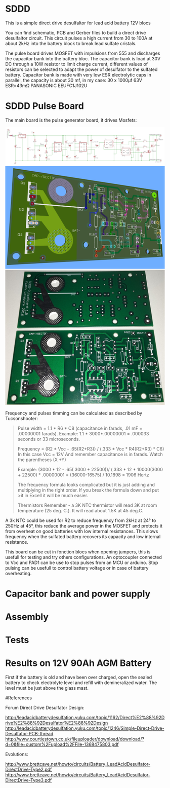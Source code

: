 # SDDD

This is a simple direct drive desulfaltor for lead acid battery 12V blocs

You can find schematic, PCB and Gerber files to build a direct drive desulfaltor circuit. This circuit pulses a high current from 30 to 100A at about 2kHz into the battery block to break lead sulfate cristals.

The pulse board drives MOSFET with impulsions from 555 and discharges the capacitor bank into the battery bloc. The capacitor bank is load at 30V DC through a 10W resistor to limit charge current, different values of resistors can be selected to adapt the power of desulfator to the sulfated battery.
Capacitor bank is made with very low ESR electrolytic caps in parallel, the capacity is about 30 mf, in my case:  30 x 1000µf 63V ESR=43mΩ PANASONIC EEUFC1J102U

# SDDD Pulse Board

The main board is the pulse generator board, it drives Mosfets:

![Alt text](SDDD-PulseBoard-1.0-SHM-Eagle.png)
![Alt text](SDDD-PulseBoard-1.0-PCB-3D-Top.png) ![Alt text](SDDD-PulseBoard-1.0-PCB-Photo.jpg)

Frequency and pulses timming can be calculated as described by Tucsonshooter:

>Pulse width = 1.1 * R6 * C8         (capacitance in farads,  .01 mF = .00000001 farads). 
>Example: 1.1 * 3000*.00000001 = .000033 seconds or 33 microseconds.
>
>Frequency = (R2 * Vcc - .65(R2+R3)) / (.333 * Vcc * R4(R2+R3) * C6)
>In this case Vcc = 12V
>And remember capacitance is in farads. Watch the parentheses (X +Y) 
>
>Example: (3000 * 12 - .65( 3000 + 22500))/ (.333 * 12 * 10000(3000 + 22500) * .00000001 =    (36000-16575) / 10.1898     = 1906 Hertz
>
>The frequency formula looks complicated but it is just adding and multiplying in the right order. If you break the formula down and put >it in Excell it will be much easier.
>
>Thermistors 
>  Remember - a 3K NTC thermistor will read 3K at room temperature (25 deg. C.). It will read about 1.5K at 45 deg.C.

A 3k NTC could be used for R2 to reduce frequency from 2kHz at 24° to 250Hz at 45°, this reduce the average power in the MOSFET and protects it from overheat on good batteries with low internal resistances. This slows frequency when the sulfated battery recovers its capacity and low internal resistance.

This board can be cut in fonction blocs when opening jumpers, this is usefull for testing and try others configurations. An optocoupler connected to Vcc and PAD1 can be use to stop pulses from an MCU or arduino. Stop pulsing can be usefull to control battery voltage or in case of battery overheating. 

# Capacitor bank and power supply

# Assembly

# Tests

# Results on 12V 90Ah AGM Battery

First if the battery is old and have been over charged, open the sealed battery to check electrolyte level and refill with demineralized water. The level must be just above the glass mast.


#References

Forum Direct Drive Desulfator Design:

http://leadacidbatterydesulfation.yuku.com/topic/1162/Direct%E2%88%92Drive%E2%88%92Desulfator%E2%88%92Design
http://leadacidbatterydesulfation.yuku.com/topic/1246/Simple-Direct-Drive-Desulfator-PCB-thread
http://www.courtiestown.co.uk/fileuploader/download/download/?d=0&file=custom%2Fupload%2FFile-1368475803.pdf

Evolutions:

http://www.brettcave.net/howto/circuits/Battery_LeadAcidDesulfator-DirectDrive-Type2.pdf
http://www.brettcave.net/howto/circuits/Battery_LeadAcidDesulfator-DirectDrive-Type3.pdf
